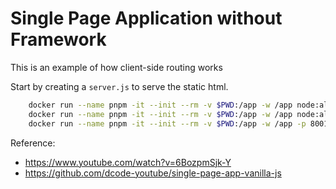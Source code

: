 # Single Page Application without Framework

This is an example of how client-side routing works

Start by creating a `server.js` to serve the static html.

```bash
    docker run --name pnpm -it --init --rm -v $PWD:/app -w /app node:alpine npm init -y
    docker run --name pnpm -it --init --rm -v $PWD:/app -w /app node:alpine npm i express
    docker run --name pnpm -it --init --rm -v $PWD:/app -w /app -p 8001:8001 node:alpine node server.js
```

Reference:
- https://www.youtube.com/watch?v=6BozpmSjk-Y
- https://github.com/dcode-youtube/single-page-app-vanilla-js

